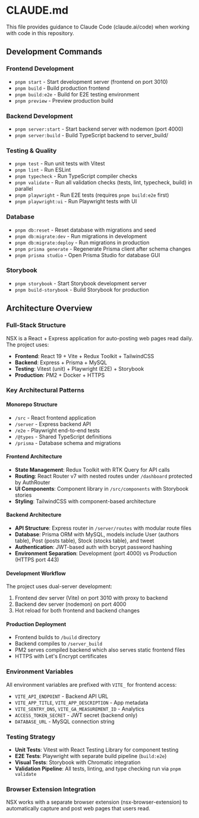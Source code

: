 # CLAUDE.md

This file provides guidance to Claude Code (claude.ai/code) when working with code in this repository.

## Development Commands

### Frontend Development

- `pnpm start` - Start development server (frontend on port 3010)
- `pnpm build` - Build production frontend
- `pnpm build:e2e` - Build for E2E testing environment
- `pnpm preview` - Preview production build

### Backend Development

- `pnpm server:start` - Start backend server with nodemon (port 4000)
- `pnpm server:build` - Build TypeScript backend to server_build/

### Testing & Quality

- `pnpm test` - Run unit tests with Vitest
- `pnpm lint` - Run ESLint
- `pnpm typecheck` - Run TypeScript compiler checks
- `pnpm validate` - Run all validation checks (tests, lint, typecheck, build) in parallel
- `pnpm playwright` - Run E2E tests (requires `pnpm build:e2e` first)
- `pnpm playwright:ui` - Run Playwright tests with UI

### Database

- `pnpm db:reset` - Reset database with migrations and seed
- `pnpm db:migrate:dev` - Run migrations in development
- `pnpm db:migrate:deploy` - Run migrations in production
- `pnpm prisma generate` - Regenerate Prisma client after schema changes
- `pnpm prisma studio` - Open Prisma Studio for database GUI

### Storybook

- `pnpm storybook` - Start Storybook development server
- `pnpm build-storybook` - Build Storybook for production

## Architecture Overview

### Full-Stack Structure

NSX is a React + Express application for auto-posting web pages read daily. The project uses:

- **Frontend**: React 19 + Vite + Redux Toolkit + TailwindCSS
- **Backend**: Express + Prisma + MySQL
- **Testing**: Vitest (unit) + Playwright (E2E) + Storybook
- **Production**: PM2 + Docker + HTTPS

### Key Architectural Patterns

#### Monorepo Structure

- `/src` - React frontend application
- `/server` - Express backend API
- `/e2e` - Playwright end-to-end tests
- `/@types` - Shared TypeScript definitions
- `/prisma` - Database schema and migrations

#### Frontend Architecture

- **State Management**: Redux Toolkit with RTK Query for API calls
- **Routing**: React Router v7 with nested routes under `/dashboard` protected by AuthRouter
- **UI Components**: Component library in `/src/components` with Storybook stories
- **Styling**: TailwindCSS with component-based architecture

#### Backend Architecture

- **API Structure**: Express router in `/server/routes` with modular route files
- **Database**: Prisma ORM with MySQL, models include User (authors table), Post (posts table), Stock (stocks table), and tweet
- **Authentication**: JWT-based auth with bcrypt password hashing
- **Environment Separation**: Development (port 4000) vs Production (HTTPS port 443)

#### Development Workflow

The project uses dual-server development:

1. Frontend dev server (Vite) on port 3010 with proxy to backend
2. Backend dev server (nodemon) on port 4000
3. Hot reload for both frontend and backend changes

#### Production Deployment

- Frontend builds to `/build` directory
- Backend compiles to `/server_build`
- PM2 serves compiled backend which also serves static frontend files
- HTTPS with Let's Encrypt certificates

### Environment Variables

All environment variables are prefixed with `VITE_` for frontend access:

- `VITE_API_ENDPOINT` - Backend API URL
- `VITE_APP_TITLE`, `VITE_APP_DESCRIPTION` - App metadata
- `VITE_SENTRY_DNS`, `VITE_GA_MEASUREMENT_ID` - Analytics
- `ACCESS_TOKEN_SECRET` - JWT secret (backend only)
- `DATABASE_URL` - MySQL connection string

### Testing Strategy

- **Unit Tests**: Vitest with React Testing Library for component testing
- **E2E Tests**: Playwright with separate build pipeline (`build:e2e`)
- **Visual Tests**: Storybook with Chromatic integration
- **Validation Pipeline**: All tests, linting, and type checking run via `pnpm validate`

### Browser Extension Integration

NSX works with a separate browser extension (nsx-browser-extension) to automatically capture and post web pages that users read.
